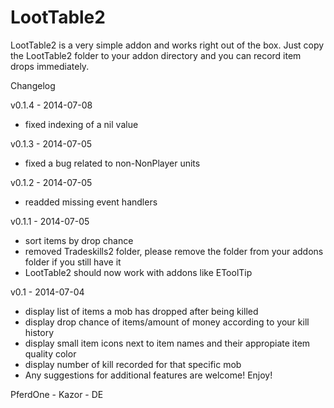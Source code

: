 LootTable2
==========

LootTable2 is a very simple addon and works right out of the box. Just copy the LootTable2 folder to your addon directory and you can record item drops immediately.

Changelog

v0.1.4 - 2014-07-08
* fixed indexing of a nil value

v0.1.3 - 2014-07-05
* fixed a bug related to non-NonPlayer units

v0.1.2 - 2014-07-05
* readded missing event handlers

v0.1.1 - 2014-07-05
* sort items by drop chance
* removed Tradeskills2 folder, please remove the folder from your addons folder if you still have it
* LootTable2 should now work with addons like EToolTip

v0.1 - 2014-07-04
* display list of items a mob has dropped after being killed
* display drop chance of items/amount of money according to your kill history
* display small item icons next to item names and their appropiate item quality color
* display number of kill recorded for that specific mob
* Any suggestions for additional features are welcome! Enjoy!

PferdOne - Kazor - DE

